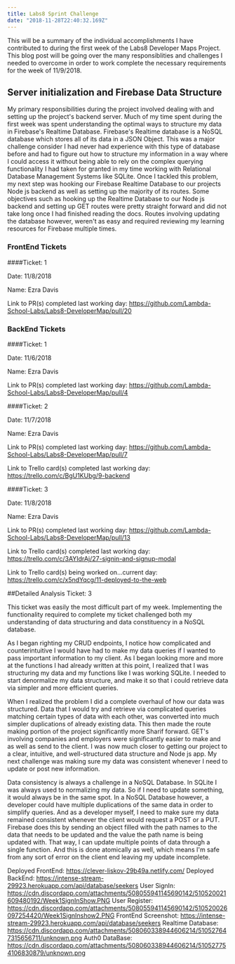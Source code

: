 ```yaml
---
title: Labs8 Sprint Challenge 
date: "2018-11-28T22:40:32.169Z"
---
```


This will be a summary of the individual accomplishments I have contributed to during the first week of the Labs8 Developer Maps Project. This blog post will be going over the many responsiblities and challenges I needed to overcome in order to work complete the necessary requirements for the week of 11/9/2018.

## Server initialization and Firebase Data Structure

My primary responsibilities during the project involved dealing with and setting up the project's backend server. Much of my time spent during the first week was spent understanding the optimal ways to structure my data in Firebase's Realtime Database. Firebase's Realtime database is a NoSQL database which stores all of its data in a JSON Object. This was a major challenge consider I had never had experience with this type of database before and had to figure out how to structure my information in a way where I could access it without being able to rely on the complex querying functionality I had taken for granted in my time working with Relational Database Management Systems like SQLite. Once I tackled this problem, my next step was hooking our Firebase Realtime Database to our projects Node js backend as well as setting up the majority of its routes. Some objectives such as hooking up the Realtime Database to our Node js backend and setting up GET routes were pretty straight forward and did not take long once I had finished reading the docs. Routes involving updating the database however, weren't as easy and required reviewing my learning resources for Firebase multiple times.


### FrontEnd Tickets

####Ticket: 1

Date: 11/8/2018

Name: Ezra Davis

Link to PR(s) completed last working day: 
https://github.com/Lambda-School-Labs/Labs8-DeveloperMap/pull/20

### BackEnd Tickets

####Ticket: 1

Date: 11/6/2018

Name: Ezra Davis

Link to PR(s) completed last working day: https://github.com/Lambda-School-Labs/Labs8-DeveloperMap/pull/4

####Ticket: 2

Date: 11/7/2018

Name: Ezra Davis

Link to PR(s) completed last working day: 
https://github.com/Lambda-School-Labs/Labs8-DeveloperMap/pull/7

Link to Trello card(s) completed last working day: 
https://trello.com/c/BgU1KUbg/9-backend

####Ticket: 3

Date: 11/8/2018

Name: Ezra Davis

Link to PR(s) completed last working day: 
https://github.com/Lambda-School-Labs/Labs8-DeveloperMap/pull/13

Link to Trello card(s) completed last working day: 
https://trello.com/c/3AYIdrAj/27-signin-and-signup-modal

Link to Trello card(s) being worked on...current day: 
https://trello.com/c/x5ndYqcg/11-deployed-to-the-web

##Detailed Analysis Ticket: 3

This ticket was easily the most difficult part of my week. Implementing the functionality required to complete my ticket challenged both my understanding of data structuring and data constituency in a NoSQL database. 

As I began righting my CRUD endpoints, I notice how complicated and counterintuitive I would have had to make my data queries if I wanted to pass important information to my client. As I began looking more and more at the functions I had already written at this point, I realized that I was structuring my data and my functions like I was working SQLite. I needed to start denormalize my data structure, and make it so that i could retrieve data via simpler and more efficient queries. 

When I realized the problem I did a complete overhaul of how our data was structured. Data that I would try and retrieve via complicated queries matching certain types of data with each other, was converted into much simpler duplications of already existing data. This then made the route making portion of the project significantly more Sharif forward. GET's involving companies and employers were significantly easier to make and as well as send to the client. I was now much closer to getting our project to a clear, intuitive, and well-structured data structure and Node js app. My next challenge was making sure my data was consistent whenever I need to update or post new information.

Data consistency is always a challenge in a NoSQL Database. In SQLite I was always used to normalizing my data. So if I need to update something, it would always be in the same spot. In a NoSQL Database however, a developer could have multiple duplications of the same data in order to simplify queries. And as a developer myself, I need to make sure my data remained consistent whenever the client would request a POST or a PUT. Firebase does this by sending an object filled with the path names to the data that needs to be updated and the value the path name is being updated with. That way, I can update multiple points of data through a single function. And this is done atomically as well, which means I'm safe from any sort of error on the client end leaving my update incomplete. 

Deployed FrontEnd: https://clever-liskov-29b49a.netlify.com/
Deployed BackEnd: https://intense-stream-29923.herokuapp.com/api/database/seekers
User SignIn: https://cdn.discordapp.com/attachments/508055941145690142/510520021609480192/Week1SignInShow.PNG
User Register: https://cdn.discordapp.com/attachments/508055941145690142/510520026097254420/Week1SignInshow2.PNG
FrontEnd Screenshot: https://intense-stream-29923.herokuapp.com/api/database/seekers
Realtime Database: https://cdn.discordapp.com/attachments/508060338944606214/510527647315656711/unknown.png
Auth0 DataBase: https://cdn.discordapp.com/attachments/508060338944606214/510527754106830879/unknown.png
